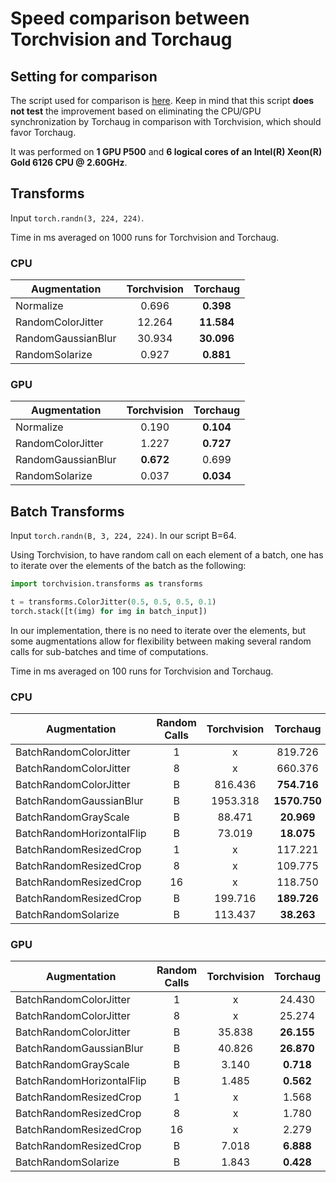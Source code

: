 # Speed comparison between Torchvision and Torchaug

## Setting for comparison

The script used for comparison is [here](./speed_script.py). Keep in mind that this script **does not test** the improvement based on eliminating the CPU/GPU synchronization by Torchaug in comparison with Torchvision, which should favor Torchaug.

It was performed on **1 GPU P500** and **6 logical cores of an Intel(R) Xeon(R) Gold 6126 CPU @ 2.60GHz**.

## Transforms

Input `torch.randn(3, 224, 224)`.

Time in ms averaged on 1000 runs for Torchvision and Torchaug.

### CPU
| Augmentation       | Torchvision | Torchaug   |
| ------------------ | :---------: | :------:   |
| Normalize          | 0.696       | **0.398**  |
| RandomColorJitter  | 12.264      | **11.584** |
| RandomGaussianBlur | 30.934      | **30.096** |
| RandomSolarize     | 0.927       | **0.881**  |

### GPU

| Augmentation       | Torchvision | Torchaug  |
| ------------------ | :---------: | :------:  |
| Normalize          | 0.190       | **0.104** |
| RandomColorJitter  | 1.227       | **0.727** |
| RandomGaussianBlur | **0.672**   | 0.699     |
| RandomSolarize     | 0.037       | **0.034** |

## Batch Transforms

Input `torch.randn(B, 3, 224, 224)`. In our script B=64.

Using Torchvision, to have random call on each element of a batch, one has to iterate over the elements of the batch as the following:
```python
import torchvision.transforms as transforms

t = transforms.ColorJitter(0.5, 0.5, 0.5, 0.1)
torch.stack([t(img) for img in batch_input])
```
In our implementation, there is no need to iterate over the elements, but some augmentations allow for flexibility between making several random calls for sub-batches and time of computations.


Time in ms averaged on 100 runs for Torchvision and Torchaug.
### CPU

| Augmentation              | Random Calls | Torchvision | Torchaug     |
| ------------------------- | :----------: | :---------: | :------:     |
| BatchRandomColorJitter    | 1            | x           | 819.726      |
| BatchRandomColorJitter    | 8            | x           | 660.376      |
| BatchRandomColorJitter    | B            | 816.436     | **754.716**  |
| BatchRandomGaussianBlur   | B            | 1953.318    | **1570.750** |
| BatchRandomGrayScale      | B            | 88.471      | **20.969**   |
| BatchRandomHorizontalFlip | B            | 73.019      | **18.075**   |
| BatchRandomResizedCrop    | 1            | x           | 117.221      |
| BatchRandomResizedCrop    | 8            | x           | 109.775      |
| BatchRandomResizedCrop    | 16           | x           | 118.750      |
| BatchRandomResizedCrop    | B            | 199.716     | **189.726**  |
| BatchRandomSolarize       | B            | 113.437     | **38.263**   |

### GPU

| Augmentation              | Random Calls | Torchvision | Torchaug   |
| ------------------------- | :----------: | :---------: | :------:   |
| BatchRandomColorJitter    | 1            | x           | 24.430     |
| BatchRandomColorJitter    | 8            | x           | 25.274     |
| BatchRandomColorJitter    | B            | 35.838      | **26.155** |
| BatchRandomGaussianBlur   | B            | 40.826      | **26.870** |
| BatchRandomGrayScale      | B            | 3.140       | **0.718**  |
| BatchRandomHorizontalFlip | B            | 1.485       | **0.562**  |
| BatchRandomResizedCrop    | 1            | x           | 1.568      |
| BatchRandomResizedCrop    | 8            | x           | 1.780      |
| BatchRandomResizedCrop    | 16           | x           | 2.279      |
| BatchRandomResizedCrop    | B            | 7.018       | **6.888**  |
| BatchRandomSolarize       | B            | 1.843       | **0.428**  |
